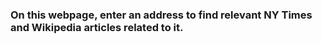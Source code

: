 ### On this webpage, enter an address to find relevant NY Times and Wikipedia articles related to it.

